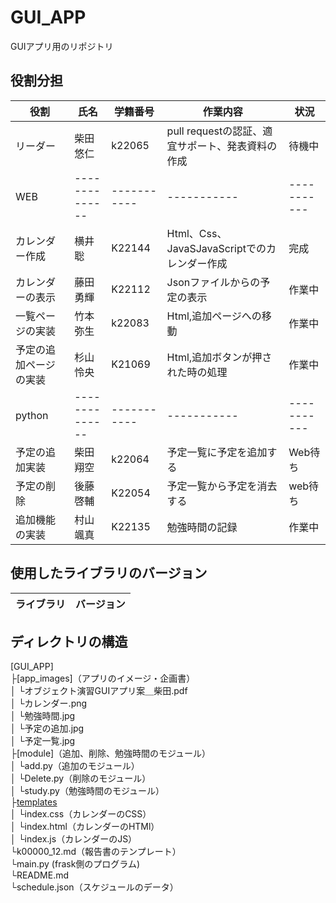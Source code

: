 # GUI_APP
GUIアプリ用のリポジトリ

## 役割分担
| 役割     | 氏名      | 学籍番号     | 作業内容   |状況   |
| -------------- | -------------- | ----------- | ----------- | ----------- |
|リーダー |柴田悠仁 |k22065 | pull requestの認証、適宜サポート、発表資料の作成 | 待機中 |
| WEB | -------------- | ----------- | ----------- | ----------- |
|カレンダー作成 |横井聡 |K22144 | Html、Css、JavaSJavaScriptでのカレンダー作成 | 完成 |
|カレンダーの表示 |藤田勇輝  |K22112 | Jsonファイルからの予定の表示 | 作業中 |
|一覧ページの実装 |竹本弥生 |k22083 | Html,追加ページへの移動 | 作業中 |
|予定の追加ページの実装 |杉山怜央 |K21069 | Html,追加ボタンが押された時の処理 | 作業中 |
| python | -------------- | ----------- | ----------- | ----------- |
|予定の追加実装 |柴田翔空 |k22064 | 予定一覧に予定を追加する | Web待ち |
|予定の削除 |後藤啓輔 |K22054 | 予定一覧から予定を消去する | web待ち |
|追加機能の実装 |村山颯真 |K22135 | 勉強時間の記録 | 作業中 |

## 使用したライブラリのバージョン
| ライブラリ     | バージョン      |
| -------------- | -------------- |

## ディレクトリの構造
[GUI_APP]
<br>
  ├[app_images]（アプリのイメージ・企画書）
<br>
  │  └オブジェクト演習GUIアプリ案＿柴田.pdf
<br>
  │  └カレンダー.png
<br>
  │  └勉強時間.jpg
<br>
  │  └予定の追加.jpg
<br>
  │  └予定一覧.jpg
<br>
  ├[module]（追加、削除、勉強時間のモジュール）
<br>
  │  └add.py（追加のモジュール）
<br>
  │  └Delete.py（削除のモジュール）
<br>
  │  └study.py（勉強時間のモジュール）
<br>
  ├[templates](webサイトのそれぞれのhtml)
<br>
  │  └index.css（カレンダーのCSS）
<br>
  │  └index.html（カレンダーのHTMl）
<br>
  │  └index.js（カレンダーのJS）
<br>
  └k00000_12.md（報告書のテンプレート）
<br>
  └main.py (frask側のプログラム)
<br>
  └README.md
<br>
  └schedule.json（スケジュールのデータ）
